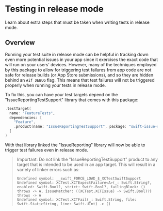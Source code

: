 # Testing in release mode

Learn about extra steps that must be taken when writing tests in release mode.

## Overview

Running your test suite in release mode can be helpful in tracking down even more potential issues
in your app since it exercises the exact code that will run on your users' devices. However, many
of the techniques employed by this package to allow for triggering test failures from app code
are not safe for release builds (or App Store submissions), and so they are hidden behind an
`#if DEBUG` flag. This means that test failures will not be triggered properly when running your
tests in release mode.

To fix this, you can have your test targets depend on the "IssueReportingTestSupport" library that
comes with this package:

```swift
.testTarget(
  name: "FeatureTests",
  dependencies: [
    "Feature",
    .product(name: "IssueReportingTestSupport", package: "swift-issue-reporting"),
  ]
)
```

With that library linked the "IssueReporting" library will now be able to trigger test failures
even in release mode.

> Important: Do not link the "IssueReportingTestSupport" product to any target that is intended to
be used in an app target. This will result in a variety of linker errors such as:
> 
> ```
> Undefined symbol: __swift_FORCE_LOAD_$_XCTestSwiftSupport
> Undefined symbol: XCTest.XCTExpectFailure<A>(_: Swift.String?, enabled: Swift.Bool?, strict: Swift.Bool?, failingBlock: () throws -> A, issueMatcher: ((XCTest.XCTIssue) -> Swift.Bool)?) throws -> A
> Undefined symbol: XCTest.XCTFail(_: Swift.String, file: Swift.StaticString, line: Swift.UInt) -> ()
> ```
